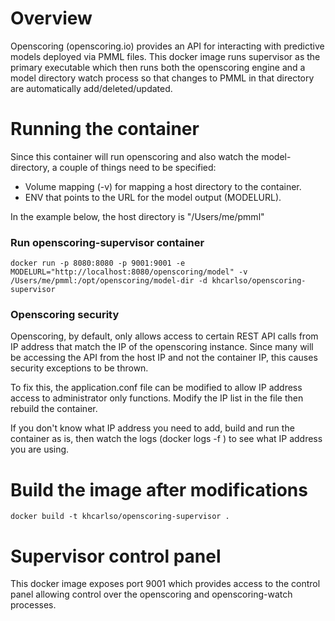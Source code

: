 # Overview
Openscoring (openscoring.io) provides an API for interacting with predictive models deployed via PMML files. This docker image runs supervisor as the primary executable which then runs both the openscoring engine and a model directory watch process so that changes to PMML in that directory are automatically add/deleted/updated.

# Running the container
Since this container will run openscoring and also watch the model-directory, a couple of things need to be specified:
* Volume mapping (-v) for mapping a host directory to the container.
* ENV that points to the URL for the model output (MODELURL).

In the example below, the host directory is "/Users/me/pmml"

### Run openscoring-supervisor container
`docker run -p 8080:8080 -p 9001:9001 -e MODELURL="http://localhost:8080/openscoring/model" -v /Users/me/pmml:/opt/openscoring/model-dir -d khcarlso/openscoring-supervisor`


### Openscoring security
Openscoring, by default, only allows access to certain REST API calls from IP address that match the IP of the openscoring instance. Since many will be accessing the API from the host IP and not the container IP, this causes security exceptions to be thrown.

To fix this, the application.conf file can be modified to allow IP address access to administrator only functions. Modify the IP list in the file then rebuild the container.

If you don't know what IP address you need to add, build and run the container as is, then watch the logs (docker logs -f <container>) to see what IP address you are using.

# Build the image after modifications
`docker build -t khcarlso/openscoring-supervisor .`

# Supervisor control panel
This docker image exposes port 9001 which provides access to the control panel allowing control over the openscoring and openscoring-watch processes.






